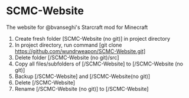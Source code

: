 # SCMC-Website
The website for @bvanseghi's Starcraft mod for Minecraft

1) Create fresh folder [SCMC-Website (no git)] in project directory
2) In project directory, run command [git clone https://github.com/wundrweapon/SCMC-Website.git]
3) Delete folder [/SCMC-Website (no git)/src]
4) Copy all files/subfolders of [/SCMC-Website] to [/SCMC-Website (no git)]
5) Backup [/SCMC-Website] and [/SCMC-Website(no git)]
6) Delete [/SCMC-Website]
7) Rename [/SCMC-Website (no git)] to [/SCMC-Website]
